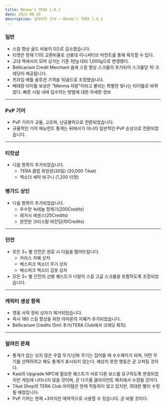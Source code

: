 ```yaml
---
title: Menma’s TERA 1.0.1
date: 2021-08-29    
description: 업데이트 안내 – Menma’s TERA 1.0.1
---
```


### 일반
- 스킬 향상 골드 비용이 0으로 감소했습니다.
- 티캣은 현재 1:1의 교환비율로 선봉대 이니셔티브 머천트를 통해 획득할 수 있다.
- 고대 액세서리 모퍼 상가는 기존 1만g 대비 1,000g으로 변경됐다.
- Bellicarium Credit Merchant 숍에 스킬 향상 스크롤이 추가되어 스크롤당 10 크레딧이 제공됩니다.
- 프라임 배틀 솔루션 가격을 10골드로 조정했습니다.
- 베테랑 타이틀 보상은 "Menma 자랑"이라고 불리는 특별한 빛나는 타이틀로 바뀌었다. 빠른 시일 내에 입수하는 방법에 대한 자세한 정보

<hr/>

### PvP 기어
- PvP 기어가 규율, 고조파, 난공불락으로 전환되었습니다.
- 규율적인 기어 매뉴먼트 통계는 뒤에서가 아니라 일반적인 PvP 손상으로 전환되었습니다.

<hr/>

### 티캇샵
- 다음 항목이 추가되었습니다.
  - TERA 클럽 회원권(30일) (20,000 Tikat)
  - 엑소더 세탁 바구니 (1,200 티캣)

### 뱅가드 상인
- 다음 항목이 추가되었습니다.
  - 우수한 녹테늄 정제기(200Credits)
  - 레거시 에센스(25Credits)
  - 완전한 크리스탈 바인딩(10Credits)

<hr/>

### 던전
- 모든 3+ 별 던전은 완료 시 다음을 떨어뜨립니다.
  - 카라스 지혜 상자
  - 베스피크 엑소더 무기 상자
  - 베스피크 엑소더 갑옷 상자
- 모든 3+ 별 던전의 선봉 퀘스트가 다량의 스킬 고급 스크롤을 포함하도록 조정되었습니다.

<hr/>

### 캐릭터 생성 항목
- 영웅 서약 장비 상자가 제거되었습니다.
- 즉시 180 스킬 향상을 위한 아마룬의 지혜가 추가되었습니다.
- Bellicarium Credits (5m) 추가(TERA Club에서 크레딧 획득)

<hr/>

### 알려진 문제
- 통계가 없는 낫지 않은 우월 무기/신화 무기는 집어들 때 수수께끼가 되며, 어떤 무기를 선택하려고 해도 통계가 표시되지 않는다. 예상치 못한 행동은 곧 고쳐질 것이다.
- Kaia의 Upgrade NPC에 필요한 퀘스트가 서로 다른 보스를 요구하도록 변경되었지만 게임에 나타나지 않을 것이며, 곧 다가올 클라이언트 패치에서 수정될 것이다.
- Tikat Shop의 TERA Club 아이템은 현재 작동하지 않고 있지만, 최대한 빨리 수정될 예정입니다.
- PvP 기어는 현재 +3까지만 매력적으로 사용할 수 있습니다. 곧 바뀔 것이다.








